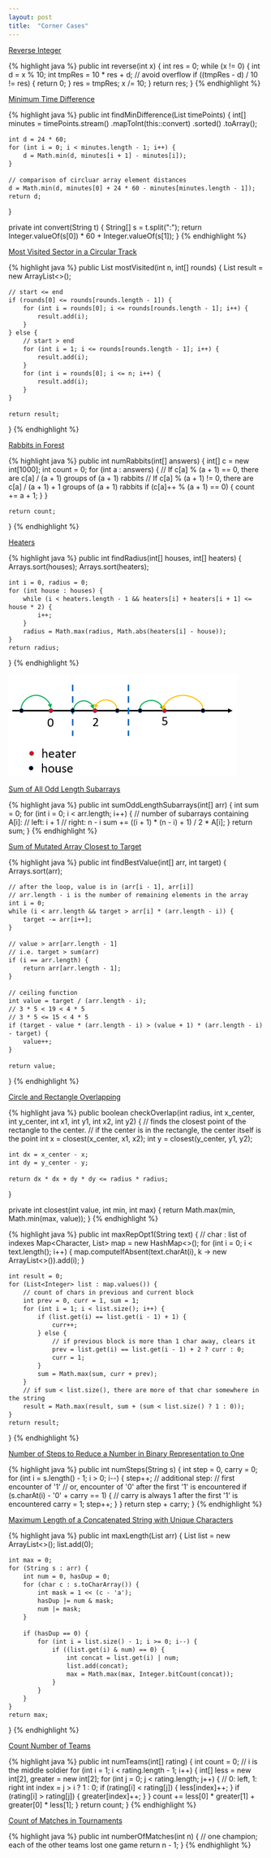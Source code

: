 ```yaml
---
layout: post
title:  "Corner Cases"
---
```

[Reverse Integer][reverse-integer]

{% highlight java %}
public int reverse(int x) {
    int res = 0;
    while (x != 0) {
        int d = x % 10;
        int tmpRes = 10 * res + d;
        // avoid overflow
        if ((tmpRes - d) / 10 != res) {
            return 0;
        }
        res = tmpRes;
        x /= 10;
    }
    return res;
}
{% endhighlight %}

[Minimum Time Difference][minimum-time-difference]

{% highlight java %}
public int findMinDifference(List<String> timePoints) {
    int[] minutes = timePoints.stream()
        .mapToInt(this::convert)
        .sorted()
        .toArray();

    int d = 24 * 60;
    for (int i = 0; i < minutes.length - 1; i++) {
        d = Math.min(d, minutes[i + 1] - minutes[i]);
    }

    // comparison of circluar array element distances
    d = Math.min(d, minutes[0] + 24 * 60 - minutes[minutes.length - 1]);
    return d;
}

private int convert(String t) {
    String[] s = t.split(":");
    return Integer.valueOf(s[0]) * 60 + Integer.valueOf(s[1]);
}
{% endhighlight %}

[Most Visited Sector in a Circular Track][most-visited-sector-in-a-circular-track]

{% highlight java %}
public List<Integer> mostVisited(int n, int[] rounds) {
    List<Integer> result = new ArrayList<>();

    // start <= end
    if (rounds[0] <= rounds[rounds.length - 1]) {
        for (int i = rounds[0]; i <= rounds[rounds.length - 1]; i++) {
            result.add(i);
        }
    } else {
        // start > end
        for (int i = 1; i <= rounds[rounds.length - 1]; i++) {
            result.add(i);
        }   
        for (int i = rounds[0]; i <= n; i++) {
            result.add(i);
        } 
    }

    return result;
}
{% endhighlight %}

[Rabbits in Forest][rabbits-in-forest]

{% highlight java %}
public int numRabbits(int[] answers) {
    int[] c = new int[1000];
    int count = 0;
    for (int a : answers) {
        // If c[a] % (a + 1) == 0, there are c[a] / (a + 1) groups of (a + 1) rabbits
        // If c[a] % (a + 1) != 0, there are c[a] / (a + 1) + 1 groups of (a + 1) rabbits
        if (c[a]++ % (a + 1) == 0) {
            count += a + 1;
        }
    }

    return count;
}
{% endhighlight %}

[Heaters][heaters]

{% highlight java %}
public int findRadius(int[] houses, int[] heaters) {
    Arrays.sort(houses);
    Arrays.sort(heaters);

    int i = 0, radius = 0;
    for (int house : houses) {
        while (i < heaters.length - 1 && heaters[i] + heaters[i + 1] <= house * 2) {
            i++;
        }
        radius = Math.max(radius, Math.abs(heaters[i] - house));
    }
    return radius;
}
{% endhighlight %}

![Heaters](/assets/heaters.png)

[Sum of All Odd Length Subarrays][sum-of-all-odd-length-subarrays]

{% highlight java %}
public int sumOddLengthSubarrays(int[] arr) {
    int sum = 0;
    for (int i = 0; i < arr.length; i++) {
        // number of subarrays containing A[i]:
        // left: i + 1
        // right: n - i
        sum += ((i + 1) * (n - i) + 1) / 2 * A[i];
    }
    return sum;
}
{% endhighlight %}

[Sum of Mutated Array Closest to Target][sum-of-mutated-array-closest-to-target]

{% highlight java %}
public int findBestValue(int[] arr, int target) {
    Arrays.sort(arr);

    // after the loop, value is in (arr[i - 1], arr[i]]
    // arr.length - i is the number of remaining elements in the array
    int i = 0;
    while (i < arr.length && target > arr[i] * (arr.length - i)) {
        target -= arr[i++];
    }

    // value > arr[arr.length - 1]
    // i.e. target > sum(arr)
    if (i == arr.length) {
        return arr[arr.length - 1];
    }

    // ceiling function
    int value = target / (arr.length - i);
    // 3 * 5 < 19 < 4 * 5
    // 3 * 5 <= 15 < 4 * 5
    if (target - value * (arr.length - i) > (value + 1) * (arr.length - i) - target) {
        value++;
    }

    return value;
}
{% endhighlight %}

[Circle and Rectangle Overlapping][circle-and-rectangle-overlapping]

{% highlight java %}
public boolean checkOverlap(int radius, int x_center, int y_center, int x1, int y1, int x2, int y2) {
    // finds the closest point of the rectangle to the center.
    // if the center is in the rectangle, the center itself is the point
    int x = closest(x_center, x1, x2);
    int y = closest(y_center, y1, y2);

    int dx = x_center - x;
    int dy = y_center - y;

    return dx * dx + dy * dy <= radius * radius;
}

private int closest(int value, int min, int max) {
    return Math.max(min, Math.min(max, value));
}
{% endhighlight %}

[][swap-for-longest-repeated-character-substring]

{% highlight java %}
public int maxRepOpt1(String text) {
    // char : list of indexes
    Map<Character, List<Integer>> map = new HashMap<>();
    for (int i = 0; i < text.length(); i++) {
        map.computeIfAbsent(text.charAt(i), k -> new ArrayList<>()).add(i);
    }

    int result = 0;
    for (List<Integer> list : map.values()) {
        // count of chars in previous and current block
        int prev = 0, curr = 1, sum = 1;
        for (int i = 1; i < list.size(); i++) {
            if (list.get(i) == list.get(i - 1) + 1) {
                curr++;
            } else {
                // if previous block is more than 1 char away, clears it
                prev = list.get(i) == list.get(i - 1) + 2 ? curr : 0;
                curr = 1;
            }
            sum = Math.max(sum, curr + prev);
        }
        // if sum < list.size(), there are more of that char somewhere in the string 
        result = Math.max(result, sum + (sum < list.size() ? 1 : 0));
    }
    return result;
}
{% endhighlight %}

[Number of Steps to Reduce a Number in Binary Representation to One][number-of-steps-to-reduce-a-number-in-binary-representation-to-one]

{% highlight java %}
public int numSteps(String s) {
    int step = 0, carry = 0;
    for (int i = s.length() - 1; i > 0; i--) {
        step++;
        // additional step:
        // first encounter of '1'
        // or, encounter of '0' after the first '1' is encountered
        if (s.charAt(i) - '0' + carry == 1) {
            // carry is always 1 after the first '1' is encountered
            carry = 1;
            step++;
        }
    }
    return step + carry;
}
{% endhighlight %}

[Maximum Length of a Concatenated String with Unique Characters][maximum-length-of-a-concatenated-string-with-unique-characters]

{% highlight java %}
public int maxLength(List<String> arr) {
    List<Integer> list = new ArrayList<>();
    list.add(0);

    int max = 0;
    for (String s : arr) {
        int num = 0, hasDup = 0;
        for (char c : s.toCharArray()) {
            int mask = 1 << (c - 'a');
            hasDup |= num & mask;
            num |= mask;
        }

        if (hasDup == 0) {
            for (int i = list.size() - 1; i >= 0; i--) {
                if ((list.get(i) & num) == 0) {
                    int concat = list.get(i) | num;
                    list.add(concat);
                    max = Math.max(max, Integer.bitCount(concat));
                }
            }
        }
    }
    return max;
}
{% endhighlight %}

[Count Number of Teams][count-number-of-teams]

{% highlight java %}
public int numTeams(int[] rating) {
    int count = 0;
    // i is the middle soldier
    for (int i = 1; i < rating.length - 1; i++) {
        int[] less = new int[2], greater = new int[2];
        for (int j = 0; j < rating.length; j++) {
            // 0: left, 1: right
            int index = j > i ? 1 : 0;
            if (rating[i] < rating[j]) {
                less[index]++;
            }
            if (rating[i] > rating[j]) {
                greater[index]++;
            }
        }
        count += less[0] * greater[1] + greater[0] * less[1];
    }
    return count;
}
{% endhighlight %}

[Count of Matches in Tournaments][count-of-matches-in-tournament]

{% highlight java %}
public int numberOfMatches(int n) {
    // one champion; each of the other teams lost one game
    return n - 1;
}
{% endhighlight %}

[circle-and-rectangle-overlapping]: https://leetcode.com/problems/circle-and-rectangle-overlapping/
[count-number-of-teams]: https://leetcode.com/problems/count-number-of-teams/
[count-of-matches-in-tournament]: https://leetcode.com/problems/count-of-matches-in-tournament/
[heaters]: https://leetcode.com/problems/heaters/
[maximum-length-of-a-concatenated-string-with-unique-characters]: https://leetcode.com/problems/maximum-length-of-a-concatenated-string-with-unique-characters/
[minimum-time-difference]: https://leetcode.com/problems/minimum-time-difference/
[most-visited-sector-in-a-circular-track]: https://leetcode.com/problems/most-visited-sector-in-a-circular-track/
[number-of-steps-to-reduce-a-number-in-binary-representation-to-one]: https://leetcode.com/problems/number-of-steps-to-reduce-a-number-in-binary-representation-to-one/
[rabbits-in-forest]: https://leetcode.com/problems/rabbits-in-forest/
[reverse-integer]: https://leetcode.com/problems/reverse-integer/
[sum-of-all-odd-length-subarrays]: https://leetcode.com/problems/sum-of-all-odd-length-subarrays/
[sum-of-mutated-array-closest-to-target]: https://leetcode.com/problems/sum-of-mutated-array-closest-to-target/
[swap-for-longest-repeated-character-substring]: https://leetcode.com/problems/swap-for-longest-repeated-character-substring/

